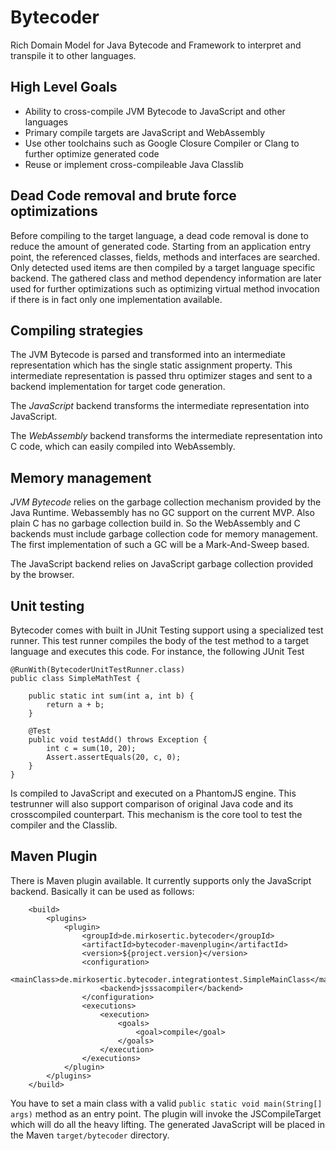 # Bytecoder

Rich Domain Model for Java Bytecode and Framework to interpret and transpile it to other languages.

## High Level Goals

* Ability to cross-compile JVM Bytecode to JavaScript and other languages
* Primary compile targets are JavaScript and WebAssembly
* Use other toolchains such as Google Closure Compiler or Clang to further optimize generated code
* Reuse or implement cross-compileable Java Classlib

## Dead Code removal and brute force optimizations

Before compiling to the target language, a dead code removal is done to reduce the amount of generated code. Starting
from an application entry point, the referenced classes, fields, methods and interfaces are searched. Only detected used
items are then compiled by a target language specific backend. The gathered class and method dependency information are later 
used for further optimizations such as optimizing virtual method invocation if there is in fact only
one implementation available.

## Compiling strategies

The JVM Bytecode is parsed and transformed into an intermediate representation which has the single static assignment property.
This intermediate representation is passed thru optimizer stages and sent to a backend implementation for target code generation.

The *JavaScript* backend transforms the intermediate representation into JavaScript.

The *WebAssembly* backend transforms the intermediate representation into C code, which can easily compiled into WebAssembly.

## Memory management

*JVM Bytecode* relies on the garbage collection mechanism provided by the Java Runtime. Webassembly has no GC support on the current MVP. Also plain C has no garbage collection build in. So the WebAssembly and C backends must include garbage collection code for memory management. The first implementation of such a GC will be a Mark-And-Sweep based.

The JavaScript backend relies on JavaScript garbage collection provided by the browser.

## Unit testing

Bytecoder comes with built in JUnit Testing support using a specialized test runner. This test runner compiles the body of the test method to a target language
and executes this code. For instance, the following JUnit Test

```
@RunWith(BytecoderUnitTestRunner.class)
public class SimpleMathTest {

    public static int sum(int a, int b) {
        return a + b;
    }

    @Test
    public void testAdd() throws Exception {
        int c = sum(10, 20);
        Assert.assertEquals(20, c, 0);
    }
}
```

Is compiled to JavaScript and executed on a PhantomJS engine. This testrunner will also support comparison of original Java code and its crosscompiled
counterpart. This mechanism is the core tool to test the compiler and the Classlib.

## Maven Plugin

There is Maven plugin available. It currently supports only the JavaScript backend. Basically it can be used as follows:


```
    <build>
        <plugins>
            <plugin>
                <groupId>de.mirkosertic.bytecoder</groupId>
                <artifactId>bytecoder-mavenplugin</artifactId>
                <version>${project.version}</version>
                <configuration>
                    <mainClass>de.mirkosertic.bytecoder.integrationtest.SimpleMainClass</mainClass>
                    <backend>jsssacompiler</backend>                    
                </configuration>
                <executions>
                    <execution>
                        <goals>
                            <goal>compile</goal>
                        </goals>
                    </execution>
                </executions>
            </plugin>
        </plugins>
    </build>
```

You have to set a main class with a valid `public static void main(String[] args)` method as an entry point. 
The plugin will invoke the JSCompileTarget which will do all the heavy lifting. The generated
JavaScript will be placed in the Maven `target/bytecoder` directory.